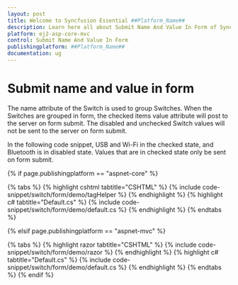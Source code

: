 ```yaml
---
layout: post
title: Welcome to Syncfusion Essential ##Platform_Name##
description: Learn here all about Submit Name And Value In Form of Syncfusion Essential ##Platform_Name## widgets based on HTML5 and jQuery.
platform: ej2-asp-core-mvc
control: Submit Name And Value In Form
publishingplatform: ##Platform_Name##
documentation: ug
---
```



# Submit name and value in form

The name attribute of the Switch is used to group Switches. When the Switches are grouped in form, the checked items value attribute will post to the server on form submit. The disabled and unchecked Switch values will not be sent to the server on form submit.

In the following code snippet, USB and Wi-Fi in the checked state, and Bluetooth is in disabled state.
Values that are in checked state only be sent on form submit.

{% if page.publishingplatform == "aspnet-core" %}

{% tabs %}
{% highlight cshtml tabtitle="CSHTML" %}
{% include code-snippet/switch/form/demo/tagHelper %}
{% endhighlight %}
{% highlight c# tabtitle="Default.cs" %}
{% include code-snippet/switch/form/demo/default.cs %}
{% endhighlight %}
{% endtabs %}

{% elsif page.publishingplatform == "aspnet-mvc" %}

{% tabs %}
{% highlight razor tabtitle="CSHTML" %}
{% include code-snippet/switch/form/demo/razor %}
{% endhighlight %}
{% highlight c# tabtitle="Default.cs" %}
{% include code-snippet/switch/form/demo/default.cs %}
{% endhighlight %}
{% endtabs %}
{% endif %}

